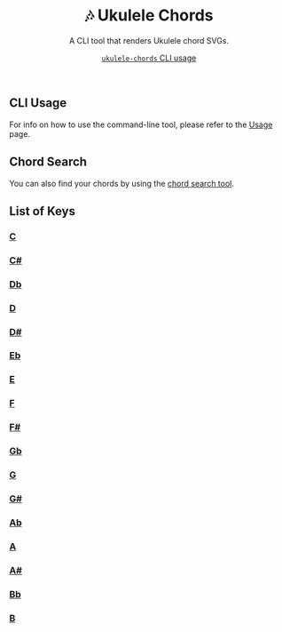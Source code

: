 <div align="center">
	<h1>🎶 Ukulele Chords</h1>
	<p>A CLI tool that renders Ukulele chord SVGs.</p>
	<p>
    	<a href="docs/usage.md"><code>ukulele-chords</code> CLI usage</a>
	</p>
</div>
<br>

## CLI Usage
For info on how to use the command-line tool, please refer to the [Usage](docs/usage.md) page.

## Chord Search
You can also find your chords by using the [chord search tool](https://mateffy.me/ukulele-chords/docs/finder.md).

## List of Keys
### [C](docs/chords/C.md)

### [C#](docs/chords/C#.md)

### [Db](docs/chords/Db.md)

### [D](docs/chords/D.md)

### [D#](docs/chords/D#.md)

### [Eb](docs/chords/Eb.md)

### [E](docs/chords/E.md)

### [F](docs/chords/F.md)

### [F#](docs/chords/F#.md)

### [Gb](docs/chords/Gb.md)

### [G](docs/chords/G.md)

### [G#](docs/chords/G#.md)

### [Ab](docs/chords/Ab.md)

### [A](docs/chords/A.md)

### [A#](docs/chords/A#.md)

### [Bb](docs/chords/Bb.md)

### [B](docs/chords/B.md)


